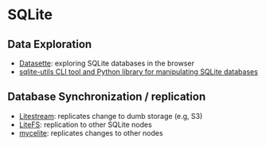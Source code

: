 
# SQLite

## Data Exploration

- [Datasette](https://datasette.io/): exploring SQLite databases in the browser
- [sqlite-utils CLI tool and Python library for manipulating SQLite databases](https://sqlite-utils.datasette.io/en/stable/index.html)

## Database Synchronization / replication

- [Litestream](https://litestream.io/): replicates change to dumb storage (e.g, S3)
- [LiteFS](https://github.com/superfly/litefs): replication to other SQLite nodes
- [mycelite](https://github.com/mycelial/mycelite): replicates changes to other nodes
